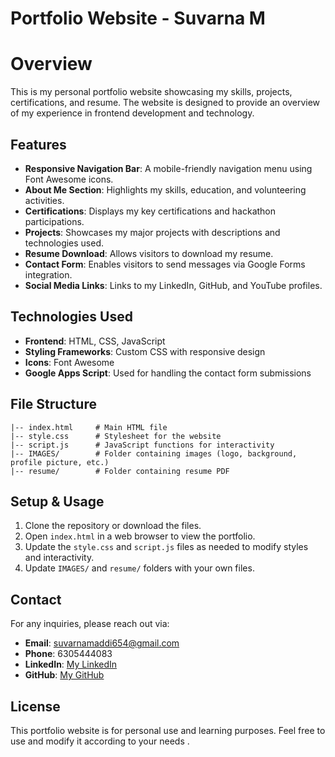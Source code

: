 # Portfolio Website - Suvarna M

# Overview
This is my personal portfolio website showcasing my skills, projects, certifications, and resume. The website is designed to provide an overview of my experience in frontend development and technology.

## Features
- **Responsive Navigation Bar**: A mobile-friendly navigation menu using Font Awesome icons.
- **About Me Section**: Highlights my skills, education, and volunteering activities.
- **Certifications**: Displays my key certifications and hackathon participations.
- **Projects**: Showcases my major projects with descriptions and technologies used.
- **Resume Download**: Allows visitors to download my resume.
- **Contact Form**: Enables visitors to send messages via Google Forms integration.
- **Social Media Links**: Links to my LinkedIn, GitHub, and YouTube profiles.

## Technologies Used
- **Frontend**: HTML, CSS, JavaScript
- **Styling Frameworks**: Custom CSS with responsive design
- **Icons**: Font Awesome
- **Google Apps Script**: Used for handling the contact form submissions

## File Structure
```
|-- index.html     # Main HTML file
|-- style.css      # Stylesheet for the website
|-- script.js      # JavaScript functions for interactivity
|-- IMAGES/        # Folder containing images (logo, background, profile picture, etc.)
|-- resume/        # Folder containing resume PDF
```

## Setup & Usage
1. Clone the repository or download the files.
2. Open `index.html` in a web browser to view the portfolio.
3. Update the `style.css` and `script.js` files as needed to modify styles and interactivity.
4. Update `IMAGES/` and `resume/` folders with your own files.

## Contact
For any inquiries, please reach out via:
- **Email**: suvarnamaddi654@gmail.com
- **Phone**: 6305444083
- **LinkedIn**: [My LinkedIn](https://www.linkedin.com/in/suvarna-m-494a132b1/)
- **GitHub**: [My GitHub](https://github.com/Suvarnamaddi)

## License
This portfolio website is for personal use and learning purposes. Feel free to use and modify it according to your needs .


